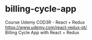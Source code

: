 # billing-cycle-app

Course Udemy COD3R - React + Redux <br />
https://www.udemy.com/react-redux-pt/ <br />
Billing Cycle App with React + Redux
